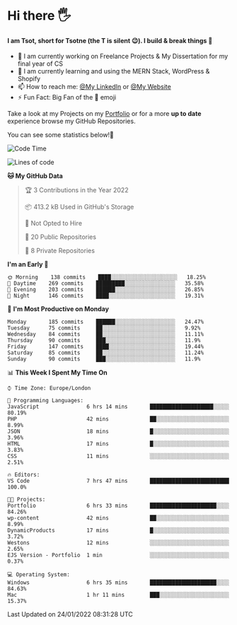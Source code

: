 # Hi there :raised_hand_with_fingers_splayed:
#### I am Tsot, short for Tsotne (the T is silent :wink:). I build & break things :space_invader:
- :telescope: I am currently working on Freelance Projects & My Dissertation for my final year of CS
- :seedling: I am currently learning and using the MERN Stack, WordPress & Shopify
- :mailbox: How to reach me: [@My LinkedIn](https://www.linkedin.com/in/tsotne-gvadzabia/) or [@My Website](https://tsotnegvadzabia.me/contact)
- :zap: Fun Fact: Big Fan of the :space_invader: emoji

Take a look at my Projects on my [Portfolio](https://tsotne.co.uk/) or for a more **up to date** experience browse my GitHub Repositories.

You can see some statistics below!:space_invader:
<!--START_SECTION:waka-->
![Code Time](http://img.shields.io/badge/Code%20Time-507%20hrs%2011%20mins-blue)

![Lines of code](https://img.shields.io/badge/From%20Hello%20World%20I%27ve%20Written-2%20Million%20lines%20of%20code-blue)

**🐱 My GitHub Data** 

> 🏆 3 Contributions in the Year 2022
 > 
> 📦 413.2 kB Used in GitHub's Storage 
 > 
> 🚫 Not Opted to Hire
 > 
> 📜 20 Public Repositories 
 > 
> 🔑 8 Private Repositories  
 > 
**I'm an Early 🐤** 

```text
🌞 Morning    138 commits    ████░░░░░░░░░░░░░░░░░░░░░   18.25% 
🌆 Daytime    269 commits    █████████░░░░░░░░░░░░░░░░   35.58% 
🌃 Evening    203 commits    ██████░░░░░░░░░░░░░░░░░░░   26.85% 
🌙 Night      146 commits    ████░░░░░░░░░░░░░░░░░░░░░   19.31%

```
📅 **I'm Most Productive on Monday** 

```text
Monday       185 commits    ██████░░░░░░░░░░░░░░░░░░░   24.47% 
Tuesday      75 commits     ██░░░░░░░░░░░░░░░░░░░░░░░   9.92% 
Wednesday    84 commits     ██░░░░░░░░░░░░░░░░░░░░░░░   11.11% 
Thursday     90 commits     ███░░░░░░░░░░░░░░░░░░░░░░   11.9% 
Friday       147 commits    ████░░░░░░░░░░░░░░░░░░░░░   19.44% 
Saturday     85 commits     ██░░░░░░░░░░░░░░░░░░░░░░░   11.24% 
Sunday       90 commits     ███░░░░░░░░░░░░░░░░░░░░░░   11.9%

```


📊 **This Week I Spent My Time On** 

```text
⌚︎ Time Zone: Europe/London

💬 Programming Languages: 
JavaScript               6 hrs 14 mins       ████████████████████░░░░░   80.19% 
PHP                      42 mins             ██░░░░░░░░░░░░░░░░░░░░░░░   8.99% 
JSON                     18 mins             █░░░░░░░░░░░░░░░░░░░░░░░░   3.96% 
HTML                     17 mins             █░░░░░░░░░░░░░░░░░░░░░░░░   3.83% 
CSS                      11 mins             ░░░░░░░░░░░░░░░░░░░░░░░░░   2.51%

🔥 Editors: 
VS Code                  7 hrs 47 mins       █████████████████████████   100.0%

🐱‍💻 Projects: 
Portfolio                6 hrs 33 mins       █████████████████████░░░░   84.26% 
wp-content               42 mins             ██░░░░░░░░░░░░░░░░░░░░░░░   8.99% 
DynamicProducts          17 mins             █░░░░░░░░░░░░░░░░░░░░░░░░   3.72% 
Westons                  12 mins             ░░░░░░░░░░░░░░░░░░░░░░░░░   2.65% 
EJS Version - Portfolio  1 min               ░░░░░░░░░░░░░░░░░░░░░░░░░   0.37%

💻 Operating System: 
Windows                  6 hrs 35 mins       █████████████████████░░░░   84.63% 
Mac                      1 hr 11 mins        ███░░░░░░░░░░░░░░░░░░░░░░   15.37%

```


 Last Updated on 24/01/2022 08:31:28 UTC
<!--END_SECTION:waka-->
